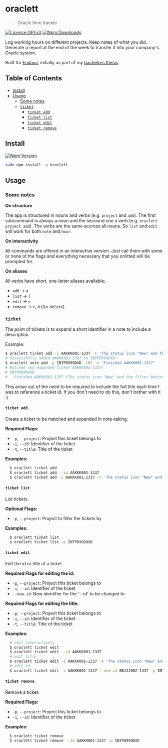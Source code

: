 # oraclett

> Oracle time tracker

<!-- TODO: oracle screenshot, app screenshot -->

[![Licence GPLv3](https://img.shields.io/badge/licence-GPLv3-green.svg?style=flat-square)](https://github.com/jneidel/oraclett/blob/master/licence)
[![Npm Downloads](https://img.shields.io/npm/dw/oraclett.svg?style=flat-square)](https://www.npmjs.com/package/oraclett)

Log working hours on different projects.
Keep notes of what you did.
Generate a report at the end of the week to transfer it into your company's
Oracle system.

Built for [Endava](https://www.endava.com), initially as part of my [bachelors thesis](https://github.com/jneidel/ba).

## Table of Contents

<!-- START doctoc generated TOC please keep comment here to allow auto update -->
<!-- DON'T EDIT THIS SECTION, INSTEAD RE-RUN doctoc TO UPDATE -->


- [Install](#install)
- [Usage](#usage)
  - [Some notes](#some-notes)
  - [`ticket`](#ticket)
    - [`ticket add`](#ticket-add)
    - [`ticket list`](#ticket-list)
    - [`ticket edit`](#ticket-edit)
    - [`ticket remove`](#ticket-remove)

<!-- END doctoc generated TOC please keep comment here to allow auto update -->

## Install

[![Npm Version](https://img.shields.io/npm/v/oraclett.svg?style=flat-square)](https://www.npmjs.com/package/oraclett)

```sh
sudo npm install -g oraclett
```

## Usage

<!-- TODO: copy over screenshots and describe commands -->

### Some notes

**On structure**

The app is structured in nouns and verbs (e.g. `project` and `add`). The first
subcommand is always a noun and the secound one a verb (e.g. `oraclett project
add`). The verbs are the same accross all nouns. So `list` and `edit` will work
for both `note` and `hour`.

**On interactivity**

All commands are offered in an interactive version. Just call them with some or
none of the flags and everything necessary that you omitted will be prompted
for.

**On aliases**

All verbs have short, one-letter aliases available:

- `add` -> `a`
- `list` -> `l`
- `edit` -> `e`
- `remove` -> `r`, `d` (for `delete`)

### `ticket`

The point of tickets is to expand a short identifier in a note to include a
description.

Example:
```sh
$ oraclett ticket add -i AAKKK001-1337 -t 'The status icon "New" and the filter behind it should be adjusted.' -p INTPD999DXD
# Successfully added AAKKK001-1337 to INTPD999DXD!
$ oraclett note add -p INTPD999DXD -t02 -n "Finished AAKKK001-1337"
# Matched and expanded ticket AAKKK001-1337!
# INTPD999DXD
#   Finished AAKKK001-1337 (The status icon "New" and the filter behind it should be adjusted.)
```

This arose out of the need to be required to include the full title each time I
was to reference a ticket id. If you don't need to do this, don't bother with it
:)

#### `ticket add`

Create a ticket to be matched and expanded in note-taking.

**Required Flags:**
- `-p`, `--project`: Project this ticket belongs to
- `-i`, `--id`: Identifier of the ticket
- `-t`, `--title`: Title of the ticket

**Examples:**
```sh
  $ oraclett ticket add
  $ oraclett ticket add --id AAKKK001-1337
  $ oraclett ticket add -i AAKKK001-1337 -t 'The status icon "New" and the filter behind it should be adjusted.' -p INTPD999DXD
```

#### `ticket list`

List tickets.

**Optional Flags:**
- `-p`, `--project`: Project to filter the tickets by

**Examples:**
```sh
  $ oraclett ticket list
  $ oraclett ticket list -p INTPD999DXD
```

#### `ticket edit`

Edit the id or title of a ticket.

**Required Flags for editing the id:**
- `-p`, `--project`: Project this ticket belongs to
- `-i`, `--id`: Identifier of the ticket
- `--new-id`: New identifier for the '--id' to be changed to

**Required Flags for editing the title:**
- `-p`, `--project`: Project this ticket belongs to
- `-i`, `--id`: Identifier of the ticket
- `-t`, `--title`: Title of the ticket

**Examples:**
```sh
  # edit interactively
  $ oraclett ticket edit
  $ oraclett ticket edit --id AAKKK001-1337
  # edit title
  $ oraclett ticket edit -i AAKKK001-1337 -t 'The status icon "New" and the filter behind it should be adjusted.' -p INTPD999DXD
  # edit id
  $ oraclett ticket edit -i AAKKK001-1337 --new-id BBJJJ002-1337 -p INTPD999DXD
```

#### `ticket remove`

Remove a ticket.

**Required Flags:**
- `-p`, `--project`: Project this ticket belongs to
- `-i`, `--id`: Identifier of the ticket

**Examples:**
```sh
  $ oraclett ticket remove
  $ oraclett ticket remove --id AAKKK001-1337 -p INTPD999DXD
```
